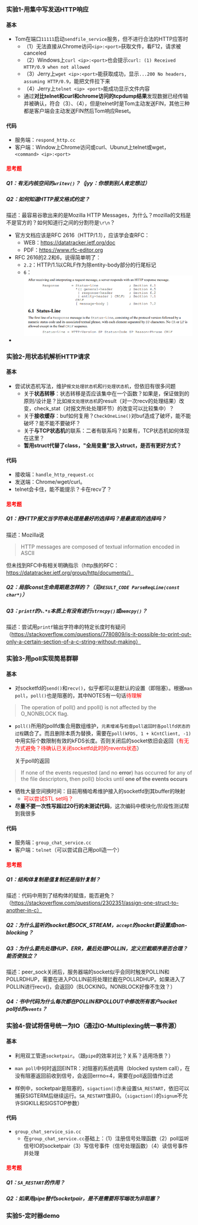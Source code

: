 ### 实验1-用集中写发送HTTP响应

#### 基本

- Tom在端口`11111`启动`sendfile_service`服务，但不进行合法的HTTP应答时
  - （1）无法直接从Chrome访问`<ip>:<port>`获取文件，看F12，请求被canceled
  - （2）Windows上`curl <ip>:<port>`也会提示`curl: (1) Received HTTP/0.9 when not allowed`
  - （3）Jerry上`wget <ip>:<port>`能获取成功，显示`...200 No headers, assuming HTTP/0.9`，能把文件拉下来
  - （4）Jerry上`telnet <ip> <port>`能成功显示文件内容
  - 通过**对比telnet和curl和chrome访问的tcpdump结果**发现数据已经传输并被确认，符合（3）、（4），但是telnet时是Tom主动发送FIN，其他三种都是客户端会主动发送FIN然后Tom响应Reset。



#### 代码

- 服务端：`respond_http.cc`
- 客户端：Window上Chrome访问或curl、Ubunut上telnet或wget，`<command> <ip>:<port>`



#### <span style="color:red">思考题</span>

##### Q1：有无内核空间的`writev()`？（jyy：你想到别人肯定想过）



##### Q2：如何知道HTTP报文格式约定？

描述：最容易谷歌出来的是Mozilla HTTP Messages，为什么？mozilla的文档是不是官方的？如何知道行之间的分割符是`\r\n`？

- 官方文档应该是RFC 2616（HTTP/1.1），应该学会查RFC：
  - WEB：https://datatracker.ietf.org/doc
  - PDF：https://www.rfc-editor.org
- RFC 2616的2.2和6，说得简单明了：
  - `2.2`：HTTP/1.1以CRLF作为除entity-body部分的行尾标记
  - `6`：<img src="./img/RFC2616响应头结构.png" style="zoom:60%;" />
- 





### 实验2-用状态机解析HTTP请求

#### 基本

- 尝试状态机写法，维护`报文处理状态机`和`行处理状态机`，但依旧有很多问题
  - 关于**状态转移**：状态转移是否应该集中在一个函数？如果是，保证做到的原则/设计是？比如`报文处理状态机`的result（对一次recv的处理结果）改变，check_stat（对报文所处处理环节）的改变可以比较集中）？
  - 关于**接收缓存**：buf如何复用？`CheckOneLine()`对buf造成了破坏，能不能破坏？能不能不要破坏？
  - 关于**与TCP状态机**的联系：二者有联系吗？如果有，TCP状态机如何体现在这里？
  - **暂用struct代替了class，"全局变量"放入struct，是否有更好方式？**



#### 代码

- 接收端：`handle_http_request.cc`
- 发送端：Chrome/wget/curl。
- telnet会卡住，能不能提示？卡在recv了？



#### <span style="color:red">思考题</span>

##### Q1：把HTTP报文当字符串处理是最好的选择吗？是最直观的选择吗？

描述：Mozilla说

> HTTP messages are composed of textual information encoded in ASCII

但未找到RFC中有相关明确指示（http族的RFC：https://datatracker.ietf.org/group/http/documents/）



##### Q2：局部const生命周期是怎样的？（见`RESULT_CODE ParseReqLine(const char*)`）





##### Q3：`printf`的`%.*s`本质上有没有进行`strncpy()`或`memcpy()`？

描述：尝试用`printf`输出字符串的特定长度时有疑问（https://stackoverflow.com/questions/7780809/is-it-possible-to-print-out-only-a-certain-section-of-a-c-string-without-making）





### 实验3-用poll实现简易群聊

#### 基本

- 对socketfd的`send()`和`recv()`，似乎都可以是默认的设置（即阻塞）。根据`man poll`，`poll()`也是阻塞的，其中NOTES有一句话<span style="color:red">待理解</span>

> The operation of poll() and ppoll() is not affected by the O_NONBLOCK flag.

- `poll()`所用的pollfd集合用数组维护，`元素增减`与`检查poll返回时各pollfd状态的过程`耦合了。而且删除本质为替换，需要在`poll(kFDS, 1 + kCntClient, -1)`中用实际个数限制有效的kFDS长度。否则关闭后的socket依旧会返回（<span style="color:red">有无方式避免？待确认已关闭socketfd此时的revents状态</span>）

  关于poll的返回

> If none of the events requested (and no **error**) has occurred for any of the file descriptors, then poll() blocks until **one of the events occurs**

- 牺牲大量空间换时间：目前用桶哈希维护接入的socketfd到其buffer的映射
  - <span style="color:red">可以尝试STL set吗？</span>
- **尽量不要一次性写超过20行的未测试代码**，这次编码中模块化/阶段性测试帮到我很多



#### 代码

- 服务端：`group_chat_service.cc`
- 客户端：`telnet`（可以尝试自己用poll造一个）



#### <span style="color:red">思考题</span>

##### Q1：结构体复制是值复制还是指针复制？

描述：代码中用到了结构体的赋值，能否避免？（https://stackoverflow.com/questions/2302351/assign-one-struct-to-another-in-c）



##### Q2：为什么监听的socket是SOCK_STREAM，`accept`的socket要设置成non-blocking？



##### Q3：为什么要先处理HUP、ERR，最后处理POLLIN，定义拦截顺序是否合理？能否使独立？

描述：peer_sock关闭后，服务器端的socket似乎会同时触发POLLIN和POLLRDHUP，需要在进入POLLIN前将处理拦截在POLLRDHUP。如果进入了POLLIN进行recv()，会返回0（BLOCKING。NONBLOCK好像不生效？）



##### Q4：书中代码为什么每次都在POLLIN和POLLOUT中修改所有客户socket pollfd的`events`？





### 实验4-尝试将信号统一为IO（通过IO-Multiplexing统一事件源）

#### 基本

- 利用双工管道`socketpair`。（跟`pipe`的效率对比？关系？适用场景？）

- `man poll`中何时返回EINTR：对阻塞的系统调用（blocked system call），在没有阻塞返回前收到信号，会返回errno=4，需要在poll返回值作过滤
- 样例中，socketpair是阻塞的，`sigaction()`亦未设置`SA_RESTART`，依旧可以捕获SIGTERM后继续运行。`SA_RESTART`值非0。（`sigaction()`的`signum`不允许SIGKILL和SIGSTOP参数）



#### 代码

- `group_chat_service_sio.cc`
  - 在`group_chat_service.cc`基础上：（1）注册信号处理函数（2）poll监听信号IO的socketpair（3）写信号事件（信号处理函数）（4）读信号事件并处理



#### <span style="color:red">思考题</span>

##### Q1：`SA_RESTART`的作用？



##### Q2：如果用pipe替代socketpair，是不是需要将写端改为非阻塞？



### 实验5-定时器demo




